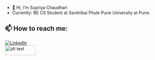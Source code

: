 - 👋 Hi, I’m Supriya Chaudhari
- Currently: BE CS Student at Savitribai Phule Pune University at Pune.

<h2>📫 How to reach me:</h2>

<a href="https://www.linkedin.com/in/supriya-chaudhari-558a98204/">![LinkedIn](https://img.shields.io/badge/LinkedIn-0077B5?style=for-the-badge&logo=linkedin&logoColor=white)</a>
<br>
<a href="https://www.linkedin.com/in/supriya-chaudhari-558a98204/"><img src="https://user-images.githubusercontent.com/83088291/150925906-db516efa-e91e-49da-852e-a368875bea74.jpg" alt="alt text" width="100" height="32"></a>

<!---
Supriya079/Supriya079 is a ✨ special ✨ repository because its `README.md` (this file) appears on your GitHub profile.
You can click the Preview link to take a look at your changes.
--->
